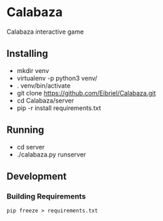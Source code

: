# Calabaza
Calabaza interactive game

## Installing

* mkdir venv
* virtualenv -p python3 venv/
* . venv/bin/activate
* git clone https://github.com/Eibriel/Calabaza.git
* cd Calabaza/server
* pip -r install requirements.txt

## Running

* cd server
* ./calabaza.py runserver

## Development

### Building Requirements

```pip freeze > requirements.txt```
